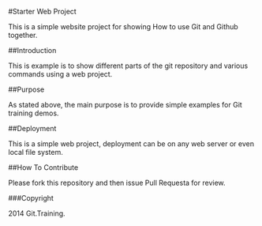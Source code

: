 #Starter Web Project

This is a simple website project for showing
How to use Git and Github together.

##Introduction

This is example is to show different parts 
of the git repository and various commands using a web project.

##Purpose

As stated above, the main purpose is to provide simple
examples for Git training demos.

##Deployment

 This is a simple web project, deployment can be on any web server or even local
 file system.

##How To Contribute

Please fork this repository and then issue Pull Requesta for review.

###Copyright

2014 Git.Training.